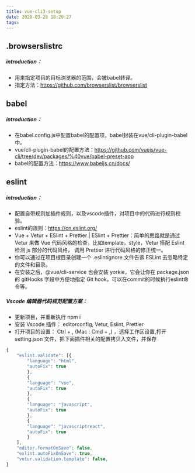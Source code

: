 ```yaml
---
title: vue-cli3-setup
date: 2020-03-28 18:20:27
tags:
---
```

## .browserslistrc
##### introduction：
* 用来指定项目的目标浏览器的范围，会被babel转译。
* 指定方法：https://github.com/browserslist/browserslist

## babel
##### introduction：
* 在babel.config.js中配置babel的配置项，babel封装在vue/cli-plugin-babel中。
* vue/cli-plugin-babel的配置方法：https://github.com/vuejs/vue-cli/tree/dev/packages/%40vue/babel-preset-app
* babel的配置方法：https://www.babeljs.cn/docs/

## eslint
##### introduction：
* 配置自带规则加插件规则，以及vscode插件，对项目中的代码进行规则校验。
* eslint的规则：https://cn.eslint.org/
* Vue + Vetur + ESlint + Prettier | ESlint + Prettier：简单的思路就是通过 Vetur 来做 Vue 代码风格的检查，比如template，style，Vetur 搭配 Eslint 检测 js 部分的代码风格， 调用 Prettier 进行代码风格的修正统一。
* 你可以通过在项目根目录创建一个 .eslintignore 文件告诉 ESLint 去忽略特定的文件和目录。
* 在安装之后，@vue/cli-service 也会安装 yorkie，它会让你在 package.json 的 gitHooks 字段中方便地指定 Git hook，可以在commit的时候执行eslint命令等。

##### Vscode 编辑器代码规范配置方案：
* 更新项目，并重新执行 npm i
* 安装 Vscode 插件： editorconfig, Vetur, Eslint, Prettier
* 打开项目的设置： Ctrl + , (Mac : Cmd + ,) ，选择工作区设置,打开 setting.json 文件，把下面插件相关的配置拷贝入文件，并保存
```javascript
{
    "eslint.validate": [{
        "language": "html",
        "autoFix": true
        },
        {
        "language": "vue",
        "autoFix": true
        },
        {
        "language": "javascript",
        "autoFix": true
        },
        {
        "language": "javascriptreact",
        "autoFix": true
        }
    ],
    "editor.formatOnSave": false,
    "eslint.autoFixOnSave": true,
    "vetur.validation.template": false,
}
```